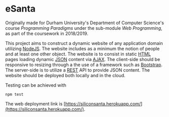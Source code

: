 # eSanta

Originally made for Durham University's Department of Computer Science's course _Programming Paradigms_ under the sub-module _Web Programming_, as part of the coursework in 2018/2019.

This project aims to construct a dynamic website of any application domain utilizing [NodeJS](https://nodejs.org/en/). The website includes as a minimum the notion of people and at least one other object. The website is to consist in static [HTML](https://en.wikipedia.org/wiki/HTML) pages loading dynamic [JSON](https://www.w3schools.com/whatis/whatis_json.asp) content via [AJAX](https://en.wikipedia.org/wiki/Ajax_(programming)). The client-side should be responsive to resizing through a the use of a framework such as [Bootstrap](https://getbootstrap.com/). The server-side is to utilize a [REST](https://en.wikipedia.org/wiki/Representational_state_transfer) API to provide JSON content. The website should be deployed both locally and in the cloud.

Testing can be achieved with
```
npm test
```

The web deployment link is [https://siliconsanta.herokuapp.com/](https://siliconsanta.herokuapp.com/).
